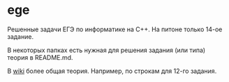 # ege
Решенные задачи ЕГЭ по информатике на C++.
На питоне только 14-ое задание.

В некоторых папках есть нужная для решения задания (или типа) теория в README.md.

В [wiki](https://github.com/sw793/ege/wiki) более общая теория. Например, по строкам для 12-го задания.
